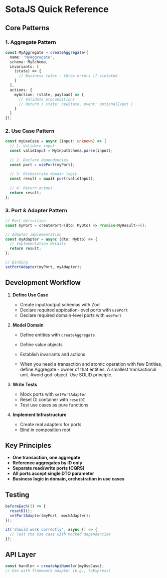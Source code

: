 # SotaJS Quick Reference

## Core Patterns

### 1. Aggregate Pattern

```typescript
const MyAggregate = createAggregate({
  name: 'MyAggregate',
  schema: MySchema,
  invariants: [
    (state) => {
      // Business rules - throw errors if violated
    }
  ],
  actions: {
    myAction: (state, payload) => {
      // Validate preconditions
      // Return { state: newState, event: optionalEvent }
    }
  }
});
```

### 2. Use Case Pattern

```typescript
const myUseCase = async (input: unknown) => {
  // 1. Validate input
  const validInput = MyInputSchema.parse(input);
  
  // 2. Declare dependencies
  const port = usePort(myPort);
  
  // 3. Orchestrate domain logic
  const result = await port(validInput);
  
  // 4. Return output
  return result;
};
```

### 3. Port & Adapter Pattern

```typescript
// Port definition
const myPort = createPort<(dto: MyDto) => Promise<MyResult>>();

// Adapter implementation
const myAdapter = async (dto: MyDto) => {
  // Implementation details
  return result;
};

// Binding
setPortAdapter(myPort, myAdapter);
```

## Development Workflow

1. **Define Use Case**
   - Create input/output schemas with Zod
   - Declare required appication-level ports with `usePort`
   - Declare required domain-level ports with `usePort`

2. **Model Domain**
   - Define entities with `createAggregate`
   - Define value objects
   - Establish invariants and actions
   
   - When you need a transaction and atomic operation with few Entities, define Aggregate - owner of that entities. A smallest transactional unit. Awoid god-object. Use SOLID principle.

3. **Write Tests**
   - Mock ports with `setPortAdapter`
   - Reset DI container with `resetDI`
   - Test use cases as pure functions

4. **Implement Infrastructure**
   - Create real adapters for ports
   - Bind in composition root

## Key Principles

- **One transaction, one aggregate**
- **Reference aggregates by ID only**
- **Separate read/write ports (CQRS)**
- **All ports accept single DTO parameter**
- **Business logic in domain, orchestration in use cases**

## Testing

```typescript
beforeEach(() => {
  resetDI();
  setPortAdapter(myPort, mockAdapter);
});

it('should work correctly', async () => {
  // Test the use case with mocked dependencies
});
```

## API Layer

```typescript
const handler = createApiHandler(myUseCase);
// Use with framework adapter (e.g., toExpress)
```